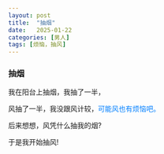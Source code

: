 ```yaml
---
layout: post
title:  "抽烟"
date:   2025-01-22
categories: [男人]
tags: [烦恼，抽风]  
---
```


### 抽烟

我在阳台上抽烟，我抽了一半，

风抽了一半，我没跟风计较，<font color="#007fff">可能风也有烦恼吧。</font>

后来想想，风凭什么抽我的烟?

于是我开始抽风!


